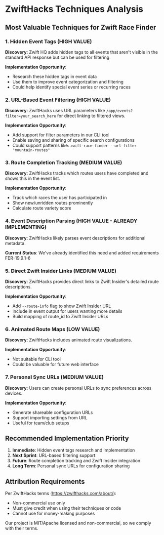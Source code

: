 # ZwiftHacks Techniques Analysis

## Most Valuable Techniques for Zwift Race Finder

### 1. Hidden Event Tags (HIGH VALUE)
**Discovery**: Zwift HQ adds hidden tags to all events that aren't visible in the standard API response but can be used for filtering.

**Implementation Opportunity**: 
- Research these hidden tags in event data
- Use them to improve event categorization and filtering
- Could help identify special event series or recurring races

### 2. URL-Based Event Filtering (HIGH VALUE)
**Discovery**: ZwiftHacks uses URL parameters like `/app/events?filter=your_search_here` for direct linking to filtered views.

**Implementation Opportunity**:
- Add support for filter parameters in our CLI tool
- Enable saving and sharing of specific search configurations
- Could support patterns like: `zwift-race-finder --url-filter "mountain-routes"`

### 3. Route Completion Tracking (MEDIUM VALUE)
**Discovery**: ZwiftHacks tracks which routes users have completed and shows this in the event list.

**Implementation Opportunity**:
- Track which races the user has participated in
- Show new/unridden routes prominently
- Calculate route variety score

### 4. Event Description Parsing (HIGH VALUE - ALREADY IMPLEMENTING)
**Discovery**: ZwiftHacks likely parses event descriptions for additional metadata.

**Current Status**: We've already identified this need and added requirements FER-19.9.1-6

### 5. Direct Zwift Insider Links (MEDIUM VALUE)
**Discovery**: ZwiftHacks provides direct links to Zwift Insider's detailed route descriptions.

**Implementation Opportunity**:
- Add `--route-info` flag to show Zwift Insider URL
- Include in event output for users wanting more details
- Build mapping of route_id to Zwift Insider URLs

### 6. Animated Route Maps (LOW VALUE)
**Discovery**: ZwiftHacks includes animated route visualizations.

**Implementation Opportunity**: 
- Not suitable for CLI tool
- Could be valuable for future web interface

### 7. Personal Sync URLs (MEDIUM VALUE)
**Discovery**: Users can create personal URLs to sync preferences across devices.

**Implementation Opportunity**:
- Generate shareable configuration URLs
- Support importing settings from URL
- Useful for team/club setups

## Recommended Implementation Priority

1. **Immediate**: Hidden event tags research and implementation
2. **Next Sprint**: URL-based filtering support
3. **Future**: Route completion tracking and Zwift Insider integration
4. **Long Term**: Personal sync URLs for configuration sharing

## Attribution Requirements

Per ZwiftHacks terms (https://zwifthacks.com/about/):
- Non-commercial use only
- Must give credit when using their techniques or code
- Cannot use for money-making purposes

Our project is MIT/Apache licensed and non-commercial, so we comply with their terms.